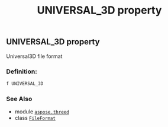 ﻿---
title: UNIVERSAL_3D property
second_title: Aspose.3D for Python via .NET API References
description: 
type: docs
weight: 480
url: /python-net/aspose.threed/fileformat/universal_3d/
is_root: false
---

## UNIVERSAL_3D property


Universal3D file format
### Definition:
```python
f UNIVERSAL_3D 
```

### See Also
* module [`aspose.threed`](../../)
* class [`FileFormat`](/3d/python-net/aspose.threed/fileformat)
